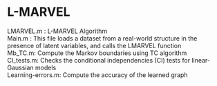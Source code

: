 # L-MARVEL
LMARVEL.m : L-MARVEL Algorithm <br>
Main.m : This file loads a dataset from a real-world structure in the presence of latent variables, and calls the LMARVEL function <br>
Mb_TC.m: Compute the Markov boundaries using TC algorithm <br>
CI_tests.m: Checks the conditional independencies (CI) tests for linear-Gaussian models <br>
Learning-errors.m: Compute the accuracy of the learned graph
